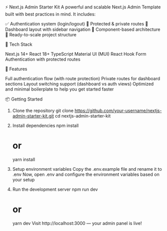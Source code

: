 ⚡ Next.js Admin Starter Kit
A powerful and scalable Next.js Admin Template built with best practices in mind. It includes:

✅ Authentication system (login/logout)
🔐 Protected & private routes
📐 Dashboard layout with sidebar navigation
🧩 Component-based architecture
🌱 Ready-to-scale project structure

🚀 Tech Stack

Next.js 14+
React 18+
TypeScript
Material UI (MUI)
React Hook Form
Authentication with protected routes

🔐 Features

Full authentication flow (with route protection)
Private routes for dashboard sections
Layout switching support (dashboard vs auth views)
Optimized and minimal boilerplate to help you get started faster

📦 Getting Started

1. Clone the repository
    git clone https://github.com/your-username/nextjs-admin-starter-kit.git
    cd nextjs-admin-starter-kit

2. Install dependencies
    npm install
    # or
    yarn install

3. Setup environment variables
    Copy the .env.example file and rename it to .env
    Now, open .env and configure the environment variables based on your setup

4. Run the development server
    npm run dev
    # or
    yarn dev
    Visit http://localhost:3000 — your admin panel is live!
   

